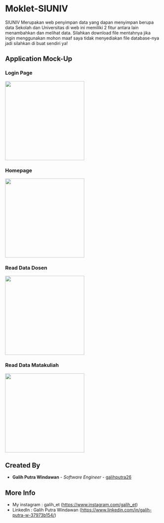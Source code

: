 # Moklet-SIUNIV

SIUNIV Merupakan web penyimpan data yang dapan menyimpan berupa data Sekolah dan Universitas di web ini memiliki 2 fitur antara lain menambahkan dan melihat data. Silahkan download file mentahnya jika ingin menggunakan mohon maaf saya tidak menyediakan file database-nya jadi silahkan di buat sendiri ya!

## Application Mock-Up

### Login Page
<img src="https://raw.githubusercontent.com/galihputra26/Moklet-SIUNIV/master/Asset%20Gallery/Login%20Page.png" width="256">

### Homepage
<img src="https://github.com/galihputra26/Moklet-SIUNIV/blob/master/Asset%20Gallery/Home%20Page%202.png?raw=true" width="256">

### Read Data Dosen
<img src="https://raw.githubusercontent.com/galihputra26/Moklet-SIUNIV/master/Asset%20Gallery/Read%20Data%20Dosen.png" width="256">

### Read Data Matakuliah
<img src="https://github.com/galihputra26/Moklet-SIUNIV/blob/master/Asset%20Gallery/Read%20Data%20Matakuliah.png?raw=true" width="256">

## Created By
* **Galih Putra Windawan** - *Software Engineer* - [galihputra26](https://github.com/galihputra26)

## More Info
* My instagram : galih_et (https://www.instagram.com/galih_et)
* LinkedIn     : Galih Putra Windawan (https://www.linkedin.com/in/galih-putra-w-37973b154/)

